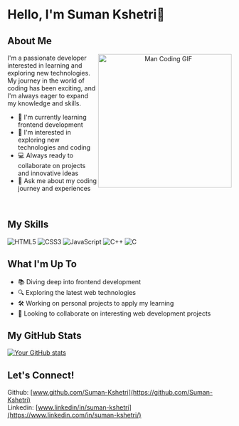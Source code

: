 
# Hello, I'm Suman Kshetri👋



## About Me
<div align="center">
  <img align="right" src="https://media.giphy.com/media/qgQUggAC3Pfv687qPC/giphy.gif" width="300" alt="Man Coding GIF">
</div>

I'm a passionate developer interested in learning and exploring new technologies. My journey in the world of coding has been exciting, and I'm always eager to expand my knowledge and skills.

- 🌱 I'm currently learning frontend development
- 👀 I'm interested in exploring new technologies and coding
- 💻 Always ready to collaborate on projects and innovative ideas
- 💬 Ask me about my coding journey and experiences

<br clear="right"/>

## My Skills

![HTML5](https://img.shields.io/badge/-HTML5-E34F26?style=flat-square&logo=html5&logoColor=white) ![CSS3](https://img.shields.io/badge/-CSS3-1572B6?style=flat-square&logo=css3) ![JavaScript](https://img.shields.io/badge/-JavaScript-F7DF1E?style=flat-square&logo=javascript&logoColor=black) ![C++](https://img.shields.io/badge/-C++-00599C?style=flat-square&logo=c%2B%2B) ![C](https://img.shields.io/badge/-C-A8B9CC?style=flat-square&logo=c&logoColor=white)

## What I'm Up To

- 📚 Diving deep into frontend development
- 🔍 Exploring the latest web technologies
- 🛠️ Working on personal projects to apply my learning
- 🤝 Looking to collaborate on interesting web development projects

## My GitHub Stats

[![Your GitHub stats](https://github-readme-stats.vercel.app/api?username=YourGitHubUsername&show_icons=true&theme=radical)](https://github.com/anuraghazra/github-readme-stats)

## Let's Connect!

Github: [www.github.com/Suman-Kshetri](https://github.com/Suman-Kshetri)
<br/>
Linkedin: [www.linkedin/in/suman-kshetri](https://www.linkedin.com/in/suman-kshetri/)
